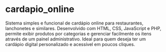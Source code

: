 # cardapio_online
Sistema simples e funcional de cardápio online para restaurantes, lanchonetes e similares. Desenvolvido com HTML, CSS, JavaScript e PHP, permite exibir produtos por categorias e gerenciar facilmente os itens através de um painel administrativo. Ideal para quem deseja ter um cardápio digital personalizado e acessível em poucos cliques.
